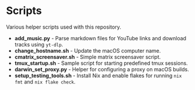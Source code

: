 # Scripts

Various helper scripts used with this repository.

- **add_music.py** - Parse markdown files for YouTube links and download tracks using `yt-dlp`.
- **change_hostname.sh** - Update the macOS computer name.
- **cmatrix_screensaver.sh** - Simple matrix screensaver script.
- **tmux_startup.sh** - Sample script for starting predefined tmux sessions.
- **darwin_set_proxy.py** - Helper for configuring a proxy on macOS builds.
- **setup_testing_tools.sh** - Install Nix and enable flakes for running `nix fmt` and `nix flake check`.
